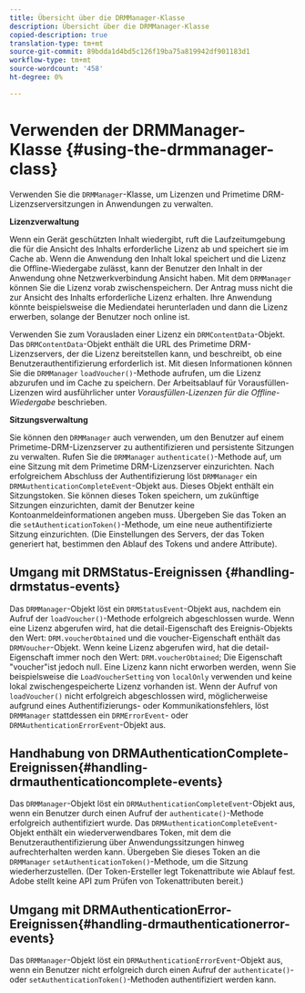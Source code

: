 ```yaml
---
title: Übersicht über die DRMManager-Klasse
description: Übersicht über die DRMManager-Klasse
copied-description: true
translation-type: tm+mt
source-git-commit: 89bdda1d4bd5c126f19ba75a819942df901183d1
workflow-type: tm+mt
source-wordcount: '458'
ht-degree: 0%

---
```



# Verwenden der DRMManager-Klasse {#using-the-drmmanager-class}

Verwenden Sie die `DRMManager`-Klasse, um Lizenzen und Primetime DRM-Lizenzserversitzungen in Anwendungen zu verwalten.

**Lizenzverwaltung**

Wenn ein Gerät geschützten Inhalt wiedergibt, ruft die Laufzeitumgebung die für die Ansicht des Inhalts erforderliche Lizenz ab und speichert sie im Cache ab. Wenn die Anwendung den Inhalt lokal speichert und die Lizenz die Offline-Wiedergabe zulässt, kann der Benutzer den Inhalt in der Anwendung ohne Netzwerkverbindung Ansicht haben. Mit dem `DRMManager` können Sie die Lizenz vorab zwischenspeichern. Der Antrag muss nicht die zur Ansicht des Inhalts erforderliche Lizenz erhalten. Ihre Anwendung könnte beispielsweise die Mediendatei herunterladen und dann die Lizenz erwerben, solange der Benutzer noch online ist.

Verwenden Sie zum Vorausladen einer Lizenz ein `DRMContentData`-Objekt. Das `DRMContentData`-Objekt enthält die URL des Primetime DRM-Lizenzservers, der die Lizenz bereitstellen kann, und beschreibt, ob eine Benutzerauthentifizierung erforderlich ist. Mit diesen Informationen können Sie die `DRMManager` `loadVoucher()`-Methode aufrufen, um die Lizenz abzurufen und im Cache zu speichern. Der Arbeitsablauf für Vorausfüllen-Lizenzen wird ausführlicher unter *Vorausfüllen-Lizenzen für die Offline-Wiedergabe* beschrieben.

**Sitzungsverwaltung**

Sie können den `DRMManager` auch verwenden, um den Benutzer auf einem Primetime-DRM-Lizenzserver zu authentifizieren und persistente Sitzungen zu verwalten. Rufen Sie die `DRMManager` `authenticate()`-Methode auf, um eine Sitzung mit dem Primetime DRM-Lizenzserver einzurichten. Nach erfolgreichem Abschluss der Authentifizierung löst `DRMManager` ein `DRMAuthenticationCompleteEvent`-Objekt aus. Dieses Objekt enthält ein Sitzungstoken. Sie können dieses Token speichern, um zukünftige Sitzungen einzurichten, damit der Benutzer keine Kontoanmeldeinformationen angeben muss. Übergeben Sie das Token an die `setAuthenticationToken()`-Methode, um eine neue authentifizierte Sitzung einzurichten. (Die Einstellungen des Servers, der das Token generiert hat, bestimmen den Ablauf des Tokens und andere Attribute).

## Umgang mit DRMStatus-Ereignissen {#handling-drmstatus-events}

Das `DRMManager`-Objekt löst ein `DRMStatusEvent`-Objekt aus, nachdem ein Aufruf der `loadVoucher()`-Methode erfolgreich abgeschlossen wurde. Wenn eine Lizenz abgerufen wird, hat die detail-Eigenschaft des Ereignis-Objekts den Wert: `DRM.voucherObtained` und die voucher-Eigenschaft enthält das `DRMVoucher`-Objekt. Wenn keine Lizenz abgerufen wird, hat die detail-Eigenschaft immer noch den Wert: `DRM.voucherObtained`; Die Eigenschaft &quot;voucher&quot;ist jedoch null. Eine Lizenz kann nicht erworben werden, wenn Sie beispielsweise die `LoadVoucherSetting` von `localOnly` verwenden und keine lokal zwischengespeicherte Lizenz vorhanden ist. Wenn der Aufruf von `loadVoucher()` nicht erfolgreich abgeschlossen wird, möglicherweise aufgrund eines Authentifizierungs- oder Kommunikationsfehlers, löst `DRMManager` stattdessen ein `DRMErrorEvent`- oder `DRMAuthenticationErrorEvent`-Objekt aus.

## Handhabung von DRMAuthenticationComplete-Ereignissen{#handling-drmauthenticationcomplete-events}

Das `DRMManager`-Objekt löst ein `DRMAuthenticationCompleteEvent`-Objekt aus, wenn ein Benutzer durch einen Aufruf der `authenticate()`-Methode erfolgreich authentifiziert wurde. Das `DRMAuthenticationCompleteEvent`-Objekt enthält ein wiederverwendbares Token, mit dem die Benutzerauthentifizierung über Anwendungssitzungen hinweg aufrechterhalten werden kann. Übergeben Sie dieses Token an die `DRMManager` `setAuthenticationToken()`-Methode, um die Sitzung wiederherzustellen. (Der Token-Ersteller legt Tokenattribute wie Ablauf fest. Adobe stellt keine API zum Prüfen von Tokenattributen bereit.)

## Umgang mit DRMAuthenticationError-Ereignissen{#handling-drmauthenticationerror-events}

Das `DRMManager`-Objekt löst ein `DRMAuthenticationErrorEvent`-Objekt aus, wenn ein Benutzer nicht erfolgreich durch einen Aufruf der `authenticate()`- oder `setAuthenticationToken()`-Methoden authentifiziert werden kann.